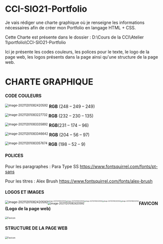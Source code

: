 # CCI-SIO21-Portfolio

Je vais rédiger une charte graphique où je renseigne les informations nécessaires afin de créer mon Portfolio en langage HTML + CSS.

Cette Charte est présente dans le dossier : D:\Cours de la CCI\Atelier 1\portfolio\CCI-SIO21-Portfolio

Ici je présente les codes couleurs, les polices pour le texte, le logo de la page web, les logos présents dans la page ainsi qu'une structure de la page web.



# CHARTE GRAPHIQUE

#### **CODE COULEURS**  								

<img src="C:\Users\vladi\AppData\Roaming\Typora\typora-user-images\image-20211201082420592.png" alt="image-20211201082420592" style="float: left;zoom:70%"/>

​														**RGB** (248 – 249 – 249)

<img src="C:\Users\vladi\AppData\Roaming\Typora\typora-user-images\image-20211201083227732.png" alt="image-20211201083227732" style="float: left;zoom:70%"/>

​														**RGB** (232 – 230 – 135)

<img src="C:\Users\vladi\AppData\Roaming\Typora\typora-user-images\image-20211201083335892.png" alt="image-20211201083335892" style="float: left;zoom:70%"/>

​														**RGB**(231 – 174 – 96)

<img src="C:\Users\vladi\AppData\Roaming\Typora\typora-user-images\image-20211201083346642.png" alt="image-20211201083346642" style="float: left;zoom:70%"/>

​														**RGB** (204 – 56 – 97)

<img src="C:\Users\vladi\AppData\Roaming\Typora\typora-user-images\image-20211201083357674.png" alt="image-20211201083357674" style="float: left;zoom:70%"/>

​														**RGB** (198 – 52 – 9)





#### **POLICES**

Pour les paragraphes : Para Type SS https://www.fontsquirrel.com/fonts/pt-sans

Pour les titres : Alex Brush https://www.fontsquirrel.com/fonts/alex-brush





#### **LOGOS ET IMAGES**

<img src="D:\Cours de la CCI\Atelier 1\portfolio\CCI-SIO21-Portfolio\Images\ECDL logo.png" alt="image-20211201082420592" style="float: left;zoom:70%"/>

<img src="D:\Cours de la CCI\Atelier 1\portfolio\CCI-SIO21-Portfolio\Images\logo-1.jpg" alt="image-20211201082420592" style="float: left;zoom:30%"/>

<img src="D:\Cours de la CCI\Atelier 1\portfolio\CCI-SIO21-Portfolio\Images\Office word.png" alt="image-20211201082420592" style="float: left;zoom:30%"/>

<img src="D:\Cours de la CCI\Atelier 1\portfolio\CCI-SIO21-Portfolio\Images\Html css JS.png" alt="image-20211201082420592" style="float: left;zoom:30%"/>

<img src="D:\Cours de la CCI\Atelier 1\portfolio\CCI-SIO21-Portfolio\Images\grigio.jpg" alt="image-20211201082420592" style="float: left;zoom:30%"/>

<img src="D:\Cours de la CCI\Atelier 1\portfolio\CCI-SIO21-Portfolio\Images\lodyas.png" alt="image-20211201082420592" style="float: left;zoom:30%"/>

<img src="D:\Cours de la CCI\Atelier 1\portfolio\CCI-SIO21-Portfolio\Images\PhotoID.png" alt="image-20211201082420592" style="float: left;zoom:60%"/>



#### **FAVICON (Logo de la page web)**

<img src="D:\Cours de la CCI\Atelier 1\portfolio\CCI-SIO21-Portfolio\Images\Favicon.jpg" alt="Favicon" style="zoom:50%;" />

#### **STRUCTURE DE LA PAGE WEB**

<img src="D:\Cours de la CCI\Atelier 1\portfolio\CCI-SIO21-Portfolio\Images\Structure page Web.png" alt="Favicon" style="zoom:50%;" />

